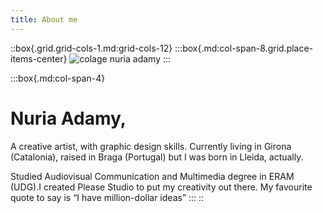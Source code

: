 ```yaml
---
title: About me
---
```


::box{.grid.grid-cols-1.md:grid-cols-12}
  :::box{.md:col-span-8.grid.place-items-center}
  ![colage nuria adamy](/about.png)
  :::

  :::box{.md:col-span-4}
  # Nuria Adamy,
  
  A creative artist, with graphic design skills. Currently living in Girona (Catalonia), raised in Braga (Portugal) but I was born in Lleida, actually.
  
  Studied Audiovisual Communication and Multimedia degree in ERAM (UDG).I created Please Studio to put my creativity out there. My favourite quote to say is “I have million-dollar ideas”
  :::
::
